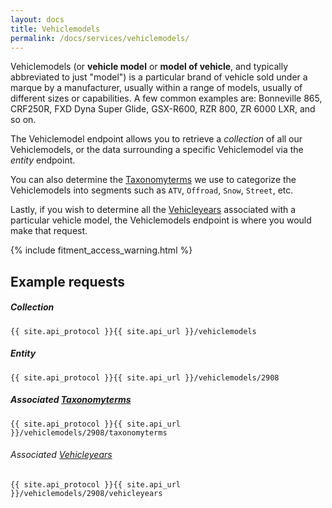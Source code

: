 ```yaml
---
layout: docs
title: Vehiclemodels
permalink: /docs/services/vehiclemodels/
---
```


[var_Taxonomyterms]: /docs/services/taxonomyterms
[var_Vehicleyears]: /docs/services/vehicleyears

Vehiclemodels (or **vehicle model** or **model of vehicle**, and typically abbreviated to just "model") is a particular brand of vehicle sold under a marque by a manufacturer, 
usually within a range of models, usually of different sizes or capabilities. A few common examples are: Bonneville 865, CRF250R, FXD Dyna Super Glide, GSX-R600, RZR 800, 
ZR 6000 LXR, and so on.

The Vehiclemodel endpoint allows you to retrieve a *collection* of all our Vehiclemodels, or the data surrounding a specific Vehiclemodel via the *entity* endpoint.

You can also determine the [Taxonomyterms][var_Taxonomyterms] we use to categorize the Vehiclemodels into segments such as `ATV`, `Offroad`, `Snow`, `Street`, etc.

Lastly, if you wish to determine all the [Vehicleyears][var_Vehicleyears] associated with a particular vehicle model, the Vehiclemodels endpoint is where you would make that request.

{% include fitment_access_warning.html %}

## Example requests

##### Collection
```
{{ site.api_protocol }}{{ site.api_url }}/vehiclemodels
```

##### Entity
```
{{ site.api_protocol }}{{ site.api_url }}/vehiclemodels/2908
```

##### Associated [Taxonomyterms][var_Taxonomyterms]
```
{{ site.api_protocol }}{{ site.api_url }}/vehiclemodels/2908/taxonomyterms
```

###### Associated [Vehicleyears][var_Vehicleyears] 
```
{{ site.api_protocol }}{{ site.api_url }}/vehiclemodels/2908/vehicleyears
```
